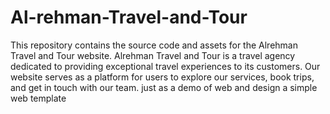 # Al-rehman-Travel-and-Tour
This repository contains the source code and assets for the Alrehman Travel and Tour website. Alrehman Travel and Tour is a travel agency dedicated to providing exceptional travel experiences to its customers. Our website serves as a platform for users to explore our services, book trips, and get in touch with our team. just as a demo of web and design a simple web template
